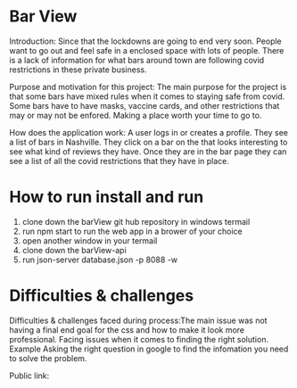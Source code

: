 # Bar View
  
  Introduction: Since that the lockdowns are going to end very soon. People want to go out and feel safe in a enclosed space with lots of people. There is a lack of information for what bars around town are following covid restrictions in these private business.  


Purpose and motivation for this project: The main purpose for the project is that some bars have mixed rules when it comes to staying safe from covid. Some bars have to have masks, vaccine cards, and other restrictions that may or may not be enfored. Making a place worth your time to go to. 

How does the application work: A user logs in or creates a profile. They see a list of bars in Nashville. They click on a bar on the  that looks interesting to see what kind of reviews they have. Once they are in the bar page they can see a list of all the covid restrictions that they have in place. 

# How to run install and run

1. clone down the barView git hub repository in windows termail 
2. run npm start to run the web app in a brower of your choice
3. open another window in your termail
4. clone down the barView-api
5. run json-server database.json -p 8088 -w 

# Difficulties & challenges
Difficulties & challenges faced during process:The main issue was not having a final end goal for the css and how to make it look more professional. Facing issues when it comes to finding the right solution. Example Asking the right question in google to find the infomation you need to solve the problem. 


Public link:
